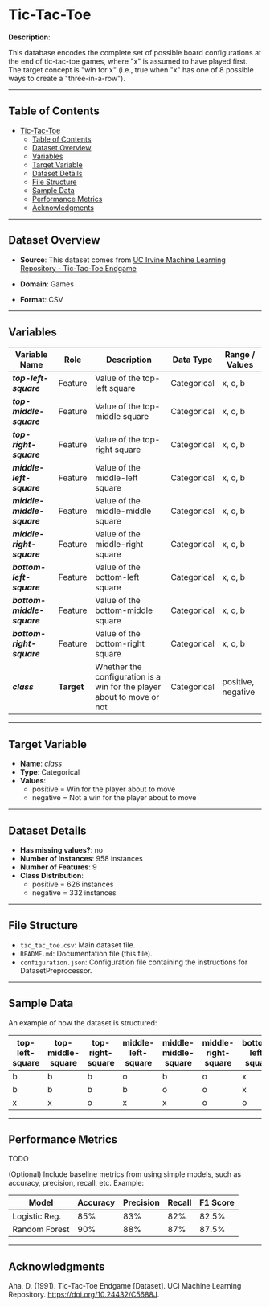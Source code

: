 # Tic-Tac-Toe

**Description**:  

This database encodes the complete set of possible board configurations at the end of tic-tac-toe games, where "x" is assumed to have played first.  The target concept is "win for x" (i.e., true when "x" has one of 8 possible ways to create a "three-in-a-row").  

---

## Table of Contents
- [Tic-Tac-Toe](#tic-tac-toe)
  - [Table of Contents](#table-of-contents)
  - [Dataset Overview](#dataset-overview)
  - [Variables](#variables)
  - [Target Variable](#target-variable)
  - [Dataset Details](#dataset-details)
  - [File Structure](#file-structure)
  - [Sample Data](#sample-data)
  - [Performance Metrics](#performance-metrics)
  - [Acknowledgments](#acknowledgments)

---

## Dataset Overview

- **Source**: This dataset comes from [UC Irvine Machine Learning Repository - Tic-Tac-Toe Endgame](https://archive.ics.uci.edu/dataset/101/tic+tac+toe+endgame)
  
- **Domain**: Games

- **Format**: CSV  

---

## Variables

| Variable Name | Role | Description | Data Type | Range / Values |
|---|---|---|---|---|
| ***top-left-square*** | Feature | Value of the top-left square | Categorical | x, o, b |
| ***top-middle-square*** | Feature | Value of the top-middle square | Categorical | x, o, b |
| ***top-right-square*** | Feature | Value of the top-right square | Categorical | x, o, b |
| ***middle-left-square*** | Feature | Value of the middle-left square | Categorical | x, o, b |
| ***middle-middle-square*** | Feature | Value of the middle-middle square | Categorical | x, o, b |
| ***middle-right-square*** | Feature | Value of the middle-right square | Categorical | x, o, b |
| ***bottom-left-square*** | Feature | Value of the bottom-left square | Categorical | x, o, b |
| ***bottom-middle-square*** | Feature | Value of the bottom-middle square | Categorical | x, o, b |
| ***bottom-right-square*** | Feature | Value of the bottom-right square | Categorical | x, o, b |
| ***class*** | **Target** | Whether the configuration is a win for the player about to move or not | Categorical | positive, negative |

---

## Target Variable

- **Name**: *class*  
- **Type**: Categorical
- **Values**:
  - positive = Win for the player about to move
  - negative = Not a win for the player about to move

---

## Dataset Details

- **Has missing values?**: no
- **Number of Instances**: 958 instances 
- **Number of Features**: 9
- **Class Distribution**:
  - positive = 626 instances
  - negative = 332 instances
 
---

## File Structure

- `tic_tac_toe.csv`: Main dataset file.  
- `README.md`: Documentation file (this file).  
- `configuration.json`: Configuration file containing the instructions for DatasetPreprocessor.  

---

## Sample Data

An example of how the dataset is structured:

| top-left-square | top-middle-square | top-right-square | middle-left-square | middle-middle-square | middle-right-square | bottom-left-square | bottom-middle-square | bottom-right-square | class |
|---|---|---|---|---|---|---|---|---|---|
| b | b | b | o | b | o | x | x | x | positive |
| b | b | b | b | o | o | x | x | x | positive |
| x | x | o | x | x | o | o | b | o | negative |

---

## Performance Metrics

TODO

(Optional) Include baseline metrics from using simple models, such as accuracy, precision, recall, etc. Example:

| Model         | Accuracy | Precision | Recall | F1 Score |
|---------------|----------|-----------|--------|----------|
| Logistic Reg. | 85%      | 83%       | 82%    | 82.5%    |
| Random Forest | 90%      | 88%       | 87%    | 87.5%    |

---

## Acknowledgments

Aha, D. (1991). Tic-Tac-Toe Endgame [Dataset]. UCI Machine Learning Repository. https://doi.org/10.24432/C5688J.